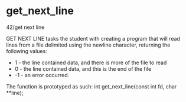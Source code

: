 # get_next_line
42/get next line

GET NEXT LINE tasks the student with creating a program that will read lines from a file delimited using the newline character, returning the following values:

- 1 - the line contained data, and there is more of the file to read
- 0 - the line contained data, and this is the end of the file
- -1 - an error occurred.

The function is prototyped as such: int get_next_line(const int fd, char **line);
